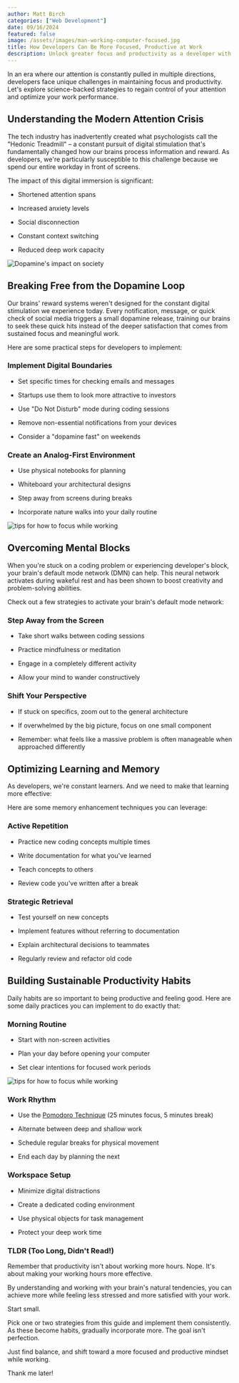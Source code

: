 ```yaml
---
author: Matt Birch
categories: ["Web Development"]
date: 09/16/2024
featured: false
image: /assets/images/man-working-computer-focused.jpg
title: How Developers Can Be More Focused, Productive at Work
description: Unlock greater focus and productivity as a developer with science-backed strategies to beat digital distractions. From digital boundaries to memory techniques, learn actionable tips for a more effective workday.
---
```


In an era where our attention is constantly pulled in multiple directions, developers face unique challenges in maintaining focus and productivity. Let's explore science-backed strategies to regain control of your attention and optimize your work performance.

## Understanding the Modern Attention Crisis

The tech industry has inadvertently created what psychologists call the "Hedonic Treadmill" – a constant pursuit of digital stimulation that's fundamentally changed how our brains process information and reward. As developers, we're particularly susceptible to this challenge because we spend our entire workday in front of screens.

The impact of this digital immersion is significant:

- Shortened attention spans

- Increased anxiety levels

- Social disconnection

- Constant context switching

- Reduced deep work capacity

![Dopamine's impact on society](/assets/images/rise-of-dopamine-culture.jpg)

## Breaking Free from the Dopamine Loop

Our brains' reward systems weren't designed for the constant digital stimulation we experience today. Every notification, message, or quick check of social media triggers a small dopamine release, training our brains to seek these quick hits instead of the deeper satisfaction that comes from sustained focus and meaningful work.

Here are some practical steps for developers to implement:

### Implement Digital Boundaries

- Set specific times for checking emails and messages

- Startups use them to look more attractive to investors

- Use "Do Not Disturb" mode during coding sessions

- Remove non-essential notifications from your devices

- Consider a "dopamine fast" on weekends

### Create an Analog-First Environment

- Use physical notebooks for planning

- Whiteboard your architectural designs

- Step away from screens during breaks

- Incorporate nature walks into your daily routine

![tips for how to focus while working](/assets/images/how-focus-working.jpg)

## Overcoming Mental Blocks

When you're stuck on a coding problem or experiencing developer's block, your brain's default mode network (DMN) can help. This neural network activates during wakeful rest and has been shown to boost creativity and problem-solving abilities.

Check out a few strategies to activate your brain's default mode network:

### Step Away from the Screen

- Take short walks between coding sessions

- Practice mindfulness or meditation

- Engage in a completely different activity

- Allow your mind to wander constructively

### Shift Your Perspective

- If stuck on specifics, zoom out to the general architecture

- If overwhelmed by the big picture, focus on one small component

- Remember: what feels like a massive problem is often manageable when approached differently

## Optimizing Learning and Memory

As developers, we're constant learners. And we need to make that learning more effective:

Here are some memory enhancement techniques you can leverage:

### Active Repetition

- Practice new coding concepts multiple times

- Write documentation for what you've learned

- Teach concepts to others

- Review code you've written after a break

### Strategic Retrieval

- Test yourself on new concepts

- Implement features without referring to documentation

- Explain architectural decisions to teammates

- Regularly review and refactor old code

## Building Sustainable Productivity Habits

Daily habits are so important to being productive and feeling good. Here are some daily practices you can implement to do exactly that:

### Morning Routine

- Start with non-screen activities

- Plan your day before opening your computer

- Set clear intentions for focused work periods

![tips for how to focus while working](/assets/images/how-focus-working.jpg)

### Work Rhythm

- Use the [Pomodoro Technique](https://faculty.vt.edu/faculty-development/mentoring-and-support/faculty-writing/articles-for-faculty-writers/a-fresh-take-on-the-pomodoro-technique.html) (25 minutes focus, 5 minutes break)

- Alternate between deep and shallow work

- Schedule regular breaks for physical movement

- End each day by planning the next

### Workspace Setup

- Minimize digital distractions

- Create a dedicated coding environment

- Use physical objects for task management

- Protect your deep work time

### TLDR (Too Long, Didn't Read!)

Remember that productivity isn't about working more hours. Nope. It's about making your working hours more effective.

By understanding and working with your brain's natural tendencies, you can achieve more while feeling less stressed and more satisfied with your work.

Start small.

Pick one or two strategies from this guide and implement them consistently. As these become habits, gradually incorporate more. The goal isn't perfection.

Just find balance, and shift toward a more focused and productive mindset while working.

Thank me later!
